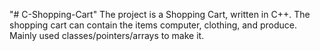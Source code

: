 "# C-Shopping-Cart" 
The project is a Shopping Cart, written in C++. The shopping cart can contain the items computer, clothing, and produce. Mainly used classes/pointers/arrays to make it.
